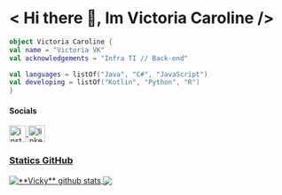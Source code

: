 #### <h1 align=”center”>< Hi there 👋, Im Victoria Caroline /></h1>
 
 ```kotlin
object Victoria Caroline {
val name = "Victoria VK"
val acknowledgements = "Infra TI // Back-end"

val languages = listOf("Java", "C#", "JavaScript")
val developing = listOf("Kotlin", "Python", "R")
}
```
#### Socials

<a href="https://www.instagram.com/vyckki/">
<img align="center" height="30" src="https://cdn-icons-png.flaticon.com/512/174/174855.png" alt="instagram"/>
</a>
<a href="https://www.linkedin.com/in/vict%C3%B3ria-caroline-737095204/">
<img align="center" height="30" src="https://cdn-icons-png.flaticon.com/512/174/174857.png" alt="linkedin"
</a> 
 
### **Statics GitHub**
  
 <a href="https://github.com/Gurupreet">
 <img align="center" src="https://github-readme-stats.vercel.app/api?username=vickyz&show_icons=true&theme=dracula&line_height=27" alt="**Vicky** github stats"/>
</a>

<a href="https://github.com/Gurupreet">
  <img align="center" src="https://github-readme-stats.vercel.app/api/top-langs/?username=vickyz&theme=dracula&hide_langs_below=1" />
</a>

[Instagram]: https://www.instagram.com/vyckki/
[Linkedin]: https://www.linkedin.com/in/vict%C3%B3ria-caroline-737095204/
